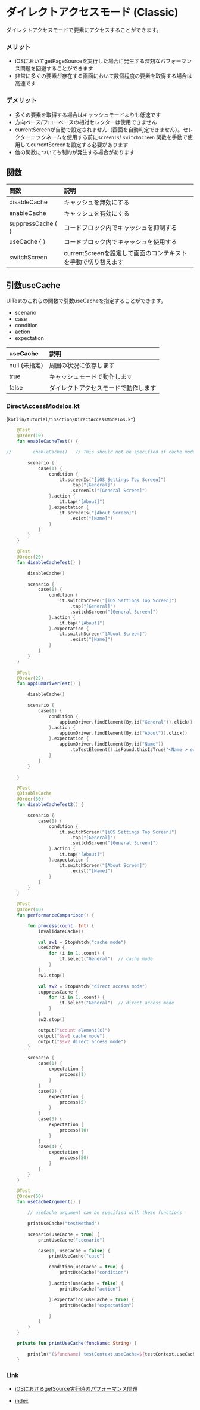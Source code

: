 # ダイレクトアクセスモード (Classic)

ダイレクトアクセスモードで要素にアクセスすることができます。

### メリット

- iOSにおいてgetPageSourceを実行した場合に発生する深刻なパフォーマンス問題を回避することができます
- 非常に多くの要素が存在する画面において数個程度の要素を取得する場合は高速です

### デメリット

- 多くの要素を取得する場合はキャッシュモードよりも低速です
- 方向ベース/フローベースの相対セレクターは使用できません
- currentScreenが自動で設定されません（画面を自動判定できません）。セレクターニックネームを使用する前に`screenIs`/
  `switchScreen`
  関数を手動で使用してcurrentScreenを設定する必要があります
- 他の関数についても制約が発生する場合があります

## 関数

| 関数                | 説明                                    |
|:------------------|:--------------------------------------|
| disableCache      | キャッシュを無効にする                           |
| enableCache       | キャッシュを有効にする                           |
| suppressCache { } | コードブロック内でキャッシュを抑制する                   |
| useCache { }      | コードブロック内でキャッシュを使用する                   |
| switchScreen      | currentScreenを設定して画面のコンテキストを手動で切り替えます |

## 引数useCache

UITestのこれらの関数で引数useCacheを指定することができます。

- scenario
- case
- condition
- action
- expectation

| useCache   | 説明                 |
|:-----------|:-------------------|
| null (未指定) | 周囲の状況に依存します        |
| true       | キャッシュモードで動作します     |
| false      | ダイレクトアクセスモードで動作します |

### DirectAccessModeIos.kt

(`kotlin/tutorial/inaction/DirectAccessModeIos.kt`)

```kotlin
    @Test
    @Order(10)
    fun enableCacheTest() {

//        enableCache()   // This should not be specified if cache mode is default

        scenario {
            case(1) {
                condition {
                    it.screenIs("[iOS Settings Top Screen]")
                        .tap("[General]")
                        .screenIs("[General Screen]")
                }.action {
                    it.tap("[About]")
                }.expectation {
                    it.screenIs("[About Screen]")
                        .exist("[Name]")
                }
            }
        }
    }

    @Test
    @Order(20)
    fun disableCacheTest() {

        disableCache()

        scenario {
            case(1) {
                condition {
                    it.switchScreen("[iOS Settings Top Screen]")
                        .tap("[General]")
                        .switchScreen("[General Screen]")
                }.action {
                    it.tap("[About]")
                }.expectation {
                    it.switchScreen("[About Screen]")
                        .exist("[Name]")
                }
            }
        }
    }

    @Test
    @Order(25)
    fun appiumDriverTest() {

        disableCache()

        scenario {
            case(1) {
                condition {
                    appiumDriver.findElement(By.id("General")).click()
                }.action {
                    appiumDriver.findElement(By.id("About")).click()
                }.expectation {
                    appiumDriver.findElement(By.id("Name"))
                        .toTestElement().isFound.thisIsTrue("<Name > exists")
                }
            }
        }

    }

    @Test
    @DisableCache
    @Order(30)
    fun disableCacheTest2() {

        scenario {
            case(1) {
                condition {
                    it.switchScreen("[iOS Settings Top Screen]")
                        .tap("[General]")
                        .switchScreen("[General Screen]")
                }.action {
                    it.tap("[About]")
                }.expectation {
                    it.switchScreen("[About Screen]")
                        .exist("[Name]")
                }
            }
        }
    }

    @Test
    @Order(40)
    fun performanceComparison() {

        fun process(count: Int) {
            invalidateCache()

            val sw1 = StopWatch("cache mode")
            useCache {
                for (i in 1..count) {
                    it.select("General")  // cache mode
                }
            }
            sw1.stop()

            val sw2 = StopWatch("direct access mode")
            suppressCache {
                for (i in 1..count) {
                    it.select("General")  // direct access mode
                }
            }
            sw2.stop()

            output("$count element(s)")
            output("$sw1 cache mode")
            output("$sw2 direct access mode")
        }

        scenario {
            case(1) {
                expectation {
                    process(1)
                }
            }
            case(2) {
                expectation {
                    process(5)
                }
            }
            case(3) {
                expectation {
                    process(10)
                }
            }
            case(4) {
                expectation {
                    process(50)
                }
            }
        }
    }

    @Test
    @Order(50)
    fun useCacheArgument() {

        // useCache argument can be specified with these functions

        printUseCache("testMethod")

        scenario(useCache = true) {
            printUseCache("scenario")

            case(1, useCache = false) {
                printUseCache("case")

                condition(useCache = true) {
                    printUseCache("condition")

                }.action(useCache = false) {
                    printUseCache("action")

                }.expectation(useCache = true) {
                    printUseCache("expectation")

                }
            }
        }
    }

    private fun printUseCache(funcName: String) {

        println("($funcName) testContext.useCache=${testContext.useCache}")
    }
```

### Link

- [iOSにおけるgetSource実行時のパフォーマンス問題](performance_problem_of_getpagesource_in_ios_ja.md)


- [index](../../index_ja.md)
